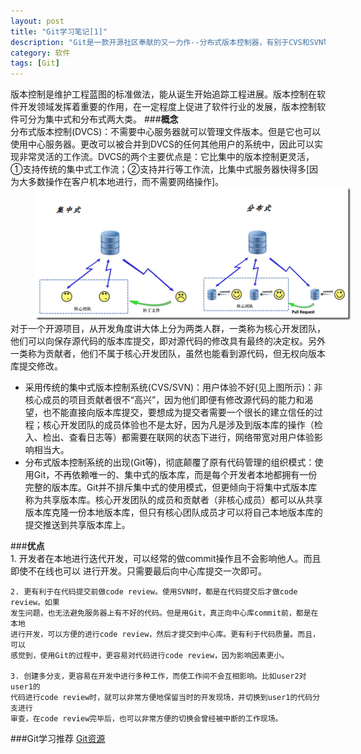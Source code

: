 ```yaml
---
layout: post
title: "Git学习笔记[1]"
description: "Git是一款开源社区奉献的又一力作--分布式版本控制器，有别于CVS和SVN等集中式版本控制器，Git可以让协同工作更加高效。"
category: 软件
tags: [Git]
---
```


版本控制是维护工程蓝图的标准做法，能从诞生开始追踪工程进展。版本控制在软件开发领域发挥着重要的作用，在一定程度上促进了软件行业的发展，版本控制软件可分为集中式和分布式两大类。
###__概念__  
分布式版本控制(DVCS)：不需要中心服务器就可以管理文件版本。但是它也可以使用中心服务器。更改可以被合并到DVCS的任何其他用户的系统中，因此可以实现非常灵活的工作流。DVCS的两个主要优点是：它比集中的版本控制更灵活，①支持传统的集中式工作流；②支持并行等工作流，比集中式服务器快得多[因为大多数操作在客户机本地进行，而不需要网络操作]。  
<span style="margin-left:40px">![版本控制器](/assets/images/VCS.png)</span>  
对于一个开源项目，从开发角度讲大体上分为两类人群，一类称为核心开发团队，他们可以向保存源代码的版本库提交，即对源代码的修改具有最终的决定权。另外一类称为贡献者，他们不属于核心开发团队，虽然也能看到源代码，但无权向版本库提交修改。  

 + 采用传统的集中式版本控制系统(CVS/SVN)：用户体验不好(见上图所示)：非核心成员的项目贡献者很不“高兴”，因为他们即便有修改源代码的能力和渴望，也不能直接向版本库提交，要想成为提交者需要一个很长的建立信任的过程；核心开发团队的成员体验也不是太好，因为凡是涉及到版本库的操作（检入、检出、查看日志等）都需要在联网的状态下进行，网络带宽对用户体验影响相当大。  
 + 分布式版本控制系统的出现(Git等)，彻底颠覆了原有代码管理的组织模式：使用Git，不再依赖唯一的、集中式的版本库，而是每个开发者本地都拥有一份完整的版本库。Git并不排斥集中式的使用模式，但更倾向于将集中式版本库称为共享版本库。核心开发团队的成员和贡献者（非核心成员）都可以从共享版本库克隆一份本地版本库，但只有核心团队成员才可以将自己本地版本库的提交推送到共享版本库上。

###__优点__  
	1. 开发者在本地进行迭代开发，可以经常的做commit操作且不会影响他人。而且即使不在线也可以
	进行开发。只需要最后向中心库提交一次即可。  

	2. 更有利于在代码提交前做code review。使用SVN时，都是在代码提交后才做code review。如果
	发生问题，也无法避免服务器上有不好的代码。但是用Git，真正向中心库commit前，都是在本地
	进行开发，可以方便的进行code review，然后才提交到中心库。更有利于代码质量。而且，可以
	感觉到，使用Git的过程中，更容易对代码进行code review，因为影响因素更小。

	3. 创建多分支，更容易在开发中进行多种工作，而使工作间不会互相影响。比如user2对user1的
	代码进行code review时，就可以非常方便地保留当时的开发现场，并切换到user1的代码分支进行
	审查，在code review完毕后，也可以非常方便的切换会曾经被中断的工作现场。

###Git学习推荐
<a target="blank" href="/blog/12-14-2012/build_blog/#Git">Git资源</a>